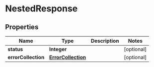 # NestedResponse

## Properties
Name | Type | Description | Notes
------------ | ------------- | ------------- | -------------
**status** | **Integer** |  |  [optional]
**errorCollection** | [**ErrorCollection**](ErrorCollection.md) |  |  [optional]
